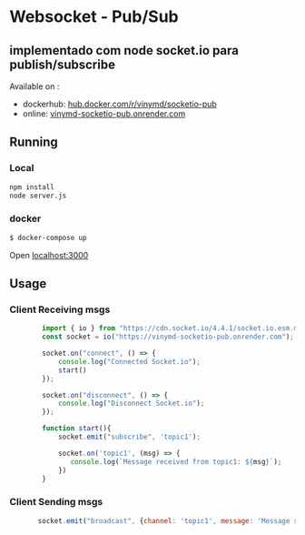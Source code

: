 # Websocket - Pub/Sub
## implementado com node socket.io para publish/subscribe

Available on :
- dockerhub:  [hub.docker.com/r/vinymd/socketio-pub](https://hub.docker.com/r/vinymd/socketio-pub)
- online: [vinymd-socketio-pub.onrender.com](https://vinymd-socketio-pub.onrender.com)


## Running

### Local
```bash
npm install
node server.js
```

### docker
```bash
$ docker-compose up
```
Open [localhost:3000](http://localhost:3000)

## Usage
### Client Receiving msgs
```javascript
        import { io } from "https://cdn.socket.io/4.4.1/socket.io.esm.min.js";
        const socket = io("https://vinymd-socketio-pub.onrender.com");

        socket.on("connect", () => {
            console.log("Connected Socket.io");
            start()
        });

        socket.on("disconnect", () => {
            console.log("Disconnect Socket.io");
        });

        function start(){
            socket.emit("subscribe", 'topic1');

            socket.on('topic1', (msg) => {
               console.log(`Message received from topic1: ${msg}`);
            })
        }
```
### Client Sending msgs
```javascript
       socket.emit("broadcast", {channel: 'topic1', message: 'Message sent from html2'});
```
